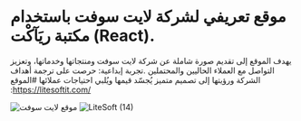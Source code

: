 # موقع تعريفي لشركة لايت سوفت باستخدام مكتبة ريَآكْت (React).

يهدف الموقع إلى تقديم صورة شاملة عن شركة لايت سوفت ومنتجاتها وخدماتها، وتعزيز التواصل مع العملاء الحاليين والمحتملين
.تجربة إبداعية: حرصت على ترجمة أهداف الشركة ورؤيتها إلى تصميم متميز يُجسّد قيمها ويُلبي احتياجات عملائها
#الموقع :https://litesoftit.com/

![موقع لايت سوفت](https://github.com/almgdshi123/LiteSoftWebProfile/assets/85642734/3fa7b56f-a844-4536-bacc-80616b08abb7)
![LiteSoft (14)](https://github.com/almgdshi123/LiteSoftWebProfile/assets/85642734/1770b0c8-8791-476d-bcfb-f987ef94ecfd)
